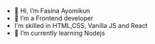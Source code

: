 - 👋 Hi, I’m Fasina Ayomikun
- 👀 I’m a Frontend developer 
- I'm skilled in HTML,CSS, Vanilla JS and React
- 🌱 I’m currently learning Nodejs


<!---
Fasina-ayomikun/Fasina-ayomikun is a ✨ special ✨ repository because its `README.md` (this file) appears on your GitHub profile.
You can click the Preview link to take a look at your changes.
--->
